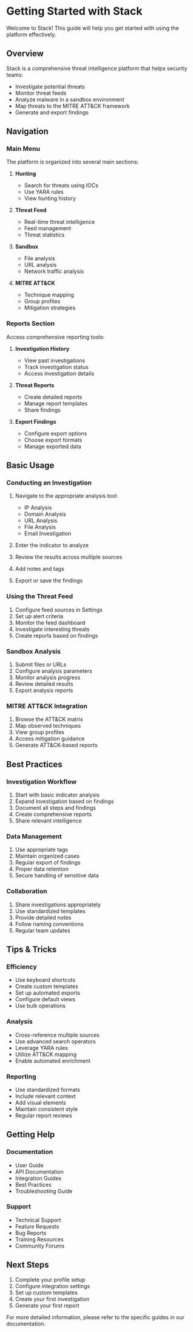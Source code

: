 # Getting Started with Stack

Welcome to Stack! This guide will help you get started with using the platform effectively.

## Overview

Stack is a comprehensive threat intelligence platform that helps security teams:
- Investigate potential threats
- Monitor threat feeds
- Analyze malware in a sandbox environment
- Map threats to the MITRE ATT&CK framework
- Generate and export findings

## Navigation

### Main Menu

The platform is organized into several main sections:

1. **Hunting**
   - Search for threats using IOCs
   - Use YARA rules
   - View hunting history

2. **Threat Feed**
   - Real-time threat intelligence
   - Feed management
   - Threat statistics

3. **Sandbox**
   - File analysis
   - URL analysis
   - Network traffic analysis

4. **MITRE ATT&CK**
   - Technique mapping
   - Group profiles
   - Mitigation strategies

### Reports Section

Access comprehensive reporting tools:

1. **Investigation History**
   - View past investigations
   - Track investigation status
   - Access investigation details

2. **Threat Reports**
   - Create detailed reports
   - Manage report templates
   - Share findings

3. **Export Findings**
   - Configure export options
   - Choose export formats
   - Manage exported data

## Basic Usage

### Conducting an Investigation

1. Navigate to the appropriate analysis tool:
   - IP Analysis
   - Domain Analysis
   - URL Analysis
   - File Analysis
   - Email Investigation

2. Enter the indicator to analyze
3. Review the results across multiple sources
4. Add notes and tags
5. Export or save the findings

### Using the Threat Feed

1. Configure feed sources in Settings
2. Set up alert criteria
3. Monitor the feed dashboard
4. Investigate interesting threats
5. Create reports based on findings

### Sandbox Analysis

1. Submit files or URLs
2. Configure analysis parameters
3. Monitor analysis progress
4. Review detailed results
5. Export analysis reports

### MITRE ATT&CK Integration

1. Browse the ATT&CK matrix
2. Map observed techniques
3. View group profiles
4. Access mitigation guidance
5. Generate ATT&CK-based reports

## Best Practices

### Investigation Workflow

1. Start with basic indicator analysis
2. Expand investigation based on findings
3. Document all steps and findings
4. Create comprehensive reports
5. Share relevant intelligence

### Data Management

1. Use appropriate tags
2. Maintain organized cases
3. Regular export of findings
4. Proper data retention
5. Secure handling of sensitive data

### Collaboration

1. Share investigations appropriately
2. Use standardized templates
3. Provide detailed notes
4. Follow naming conventions
5. Regular team updates

## Tips & Tricks

### Efficiency

- Use keyboard shortcuts
- Create custom templates
- Set up automated exports
- Configure default views
- Use bulk operations

### Analysis

- Cross-reference multiple sources
- Use advanced search operators
- Leverage YARA rules
- Utilize ATT&CK mapping
- Enable automated enrichment

### Reporting

- Use standardized formats
- Include relevant context
- Add visual elements
- Maintain consistent style
- Regular report reviews

## Getting Help

### Documentation

- User Guide
- API Documentation
- Integration Guides
- Best Practices
- Troubleshooting Guide

### Support

- Technical Support
- Feature Requests
- Bug Reports
- Training Resources
- Community Forums

## Next Steps

1. Complete your profile setup
2. Configure integration settings
3. Set up custom templates
4. Create your first investigation
5. Generate your first report

For more detailed information, please refer to the specific guides in our documentation.
